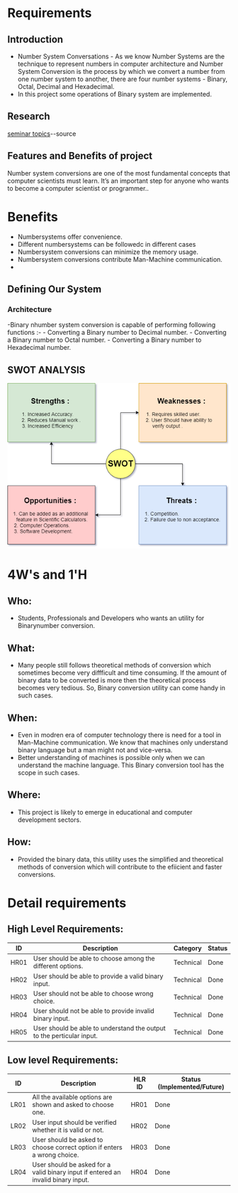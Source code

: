 # Requirements
## Introduction
- Number System Conversations - As we know Number Systems are the technique to represent numbers in computer architecture and Number System Conversion is the process by which we convert a number from one number system to another, there are four number systems - Binary, Octal, Decimal and Hexadecimal.
- In this project some operations of Binary system are implemented.
## Research
[seminar topics](https://www.geeksforgeeks.org/number-system-and-base-conversions/)--source

 ## Features and Benefits of project
 Number system conversions are one of the most fundamental concepts that computer scientists must learn. It’s an important step for anyone who wants to become a computer scientist or programmer..
 # Benefits
 - Numbersystems offer convenience.
 - Different numbersystems can be followedc in different cases 
 - Numbersystem conversions can minimize the memory usage.
 - Numbersystem conversions contribute Man-Machine communication.
 - 
## Defining Our System
### Architecture
-Binary nhumber system conversion is capable of performing following functions :- 
    - Converting a Binary number to Decimal number.
    - Converting a Binary number to Octal number.
    - Converting a Binary number to Hexadecimal number.
   
## SWOT ANALYSIS
![SWOT-Analysis](https://github.com/GudimetlaSaiSatish/SampleProject/blob/main/swotanalysis.png)
# 4W&#39;s and 1&#39;H

## Who:
- Students, Professionals and Developers who wants an utility for Binarynumber conversion.

## What:
- Many people still follows theoretical methods of conversion which sometimes become very diffficult and time consuming. If the amount of binary data to be converted is more then the theoretical process becomes very tedious. So, Binary conversion utility can come handy in such cases.
## When:
- Even in modren era of computer technology there is need for a tool in Man-Machine communication. We know that machines only understand binary language but a man might not and vice-versa.
- Better understanding of machines is possible only when we can understand the machine language. This Binary conversion tool has the scope in such cases.

## Where:
- This project is likely to emerge in educational and computer development sectors.

## How:
- Provided the binary data, this utility uses the simplified and theoretical methods of conversion which will contribute to the efiicient and faster conversions.
# Detail requirements
## High Level Requirements:

| ID   | Description                                                                                       | Category  | Status |
|------|---------------------------------------------------------------------------------------------------|-----------|--------|
| HR01 | User should be able to choose among the different options.                                        | Technical | Done |
| HR02 | User should be able to provide a valid binary input.                                              | Technical | Done |
| HR03 | User should not be able to choose wrong choice.                                                   | Technical | Done |
| HR04 | User should not be able to provide invalid binary input.                                          | Technical | Done |
| HR05 | User should be able to understand the output to the perticular input.                             | Technical | Done |


##  Low level Requirements:
| ID   | Description                                                                                                                                                                                                              | HLR ID     | Status (Implemented/Future) |
|------|--------------------------------------------------------------------------------------------------------------------------------------------------------------------------------------------------------------------------|------------|-----------------------------|
| LR01 | All the available options are shown and asked to choose one. | HR01       | Done                     |
| LR02 | User input should be verified whether it is valid or not.    | HR02       | Done                     |
| LR03 | User should be asked to choose correct option if enters a wrong choice.  | HR03       | Done                      |
| LR04 | User should be asked for a valid binary input if entered an invalid binary input.  | HR04       | Done                      |

